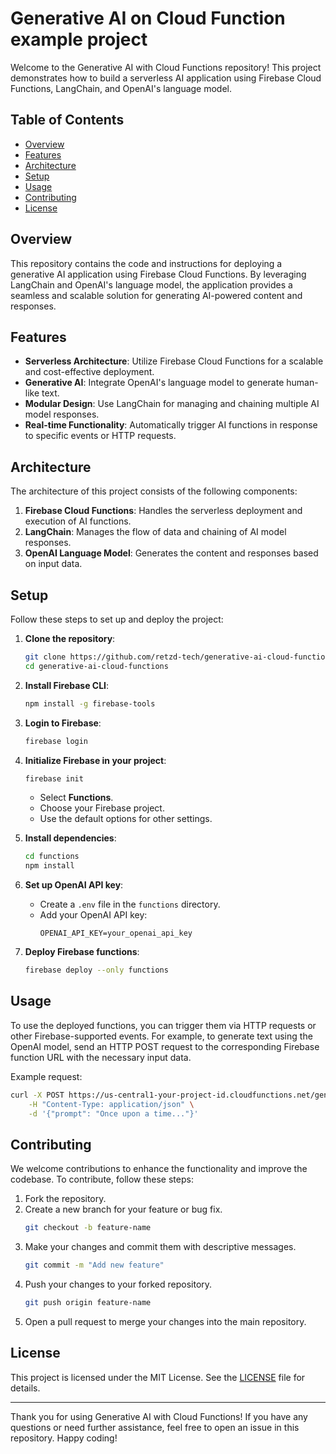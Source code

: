 # Generative AI on Cloud Function example project

Welcome to the Generative AI with Cloud Functions repository! This project demonstrates how to build a serverless AI application using Firebase Cloud Functions, LangChain, and OpenAI's language model.

## Table of Contents

- [Overview](#overview)
- [Features](#features)
- [Architecture](#architecture)
- [Setup](#setup)
- [Usage](#usage)
- [Contributing](#contributing)
- [License](#license)

## Overview

This repository contains the code and instructions for deploying a generative AI application using Firebase Cloud Functions. By leveraging LangChain and OpenAI's language model, the application provides a seamless and scalable solution for generating AI-powered content and responses.

## Features

- **Serverless Architecture**: Utilize Firebase Cloud Functions for a scalable and cost-effective deployment.
- **Generative AI**: Integrate OpenAI's language model to generate human-like text.
- **Modular Design**: Use LangChain for managing and chaining multiple AI model responses.
- **Real-time Functionality**: Automatically trigger AI functions in response to specific events or HTTP requests.

## Architecture

The architecture of this project consists of the following components:

1. **Firebase Cloud Functions**: Handles the serverless deployment and execution of AI functions.
2. **LangChain**: Manages the flow of data and chaining of AI model responses.
3. **OpenAI Language Model**: Generates the content and responses based on input data.

## Setup

Follow these steps to set up and deploy the project:

1. **Clone the repository**:
    ```bash
    git clone https://github.com/retzd-tech/generative-ai-cloud-functions.git
    cd generative-ai-cloud-functions
    ```

2. **Install Firebase CLI**:
    ```bash
    npm install -g firebase-tools
    ```

3. **Login to Firebase**:
    ```bash
    firebase login
    ```

4. **Initialize Firebase in your project**:
    ```bash
    firebase init
    ```
    - Select **Functions**.
    - Choose your Firebase project.
    - Use the default options for other settings.

5. **Install dependencies**:
    ```bash
    cd functions
    npm install
    ```

6. **Set up OpenAI API key**:
    - Create a `.env` file in the `functions` directory.
    - Add your OpenAI API key:
        ```plaintext
        OPENAI_API_KEY=your_openai_api_key
        ```

7. **Deploy Firebase functions**:
    ```bash
    firebase deploy --only functions
    ```

## Usage

To use the deployed functions, you can trigger them via HTTP requests or other Firebase-supported events. For example, to generate text using the OpenAI model, send an HTTP POST request to the corresponding Firebase function URL with the necessary input data.

Example request:
```bash
curl -X POST https://us-central1-your-project-id.cloudfunctions.net/generate \
    -H "Content-Type: application/json" \
    -d '{"prompt": "Once upon a time..."}'
```

## Contributing

We welcome contributions to enhance the functionality and improve the codebase. To contribute, follow these steps:

1. Fork the repository.
2. Create a new branch for your feature or bug fix.
    ```bash
    git checkout -b feature-name
    ```
3. Make your changes and commit them with descriptive messages.
    ```bash
    git commit -m "Add new feature"
    ```
4. Push your changes to your forked repository.
    ```bash
    git push origin feature-name
    ```
5. Open a pull request to merge your changes into the main repository.

## License

This project is licensed under the MIT License. See the [LICENSE](LICENSE) file for details.

---

Thank you for using Generative AI with Cloud Functions! If you have any questions or need further assistance, feel free to open an issue in this repository. Happy coding!
